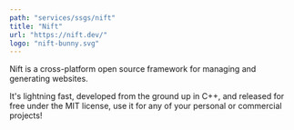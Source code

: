 ```yaml
---
path: "services/ssgs/nift"
title: "Nift"
url: "https://nift.dev/"
logo: "nift-bunny.svg"
---
```


Nift is a cross-platform open source framework for managing and generating websites.

It's lightning fast, developed from the ground up in C++, and released for free under the MIT license, use it for any of your personal or commercial projects!
